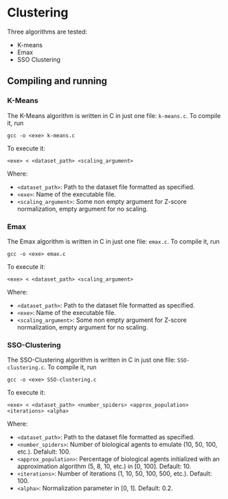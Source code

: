 # Clustering
Three algorithms are tested:
* K-means
* Emax
* SSO Clustering

## Compiling and running

### K-Means

The K-Means algorithm is written in C in just one file: `k-means.c`. To compile it, run

`gcc -o <exe> k-means.c`

To execute it:

`<exe> < <dataset_path> <scaling_argument>`

Where:
* `<dataset_path>`: Path to the dataset file formatted as specified.
* `<exe>`: Name of the executable file.
* `<scaling_argument>`: Some non empty argument for Z-score normalization, empty argument for no scaling.

### Emax

The Emax algorithm is written in C in just one file: `emax.c`. To compile it, run

`gcc -o <exe> emax.c`

To execute it:

`<exe> < <dataset_path> <scaling_argument>`

Where:
* `<dataset_path>`: Path to the dataset file formatted as specified.
* `<exe>`: Name of the executable file.
* `<scaling_argument>`: Some non empty argument for Z-score normalization, empty argument for no scaling.

### SSO-Clustering

The SSO-Clustering algorithm is written in C in just one file: `SSO-clustering.c`. To compile it, run

`gcc -o <exe> SSO-clustering.c`

To execute it:

`<exe> < <dataset_path> <number_spiders> <approx_population> <iterations> <alpha>`

Where:
* `<dataset_path>`: Path to the dataset file formatted as specified.
* `<number_spiders>`: Number of biological agents to emulate (10, 50, 100, etc.). Defalult: 100.
* `<approx_population>`: Percentage of biological agents initialized with an approximation algorithm (5, 8, 10, etc.) in [0, 100]. Default: 10.
* `<iterations>`: Number of iterations (1, 10, 50, 100, 500, etc.). Default: 100.
* `<alpha>`: Normalization parameter in [0, 1]. Default: 0.2.